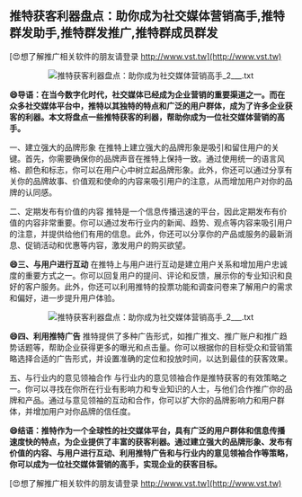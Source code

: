 ## **推特获客利器盘点：助你成为社交媒体营销高手,推特群发助手,推特群发推广,推特群成员群发**

[😍想了解推广相关软件的朋友请登录 http://www.vst.tw](http://www.vst.tw)

 <center><img src="https://vst.tw/MP4/tuiguang/png/2.png" alt="推特获客利器盘点：助你成为社交媒体营销高手_2___.txt"></center>

**😄导语：在当今数字化时代，社交媒体已经成为企业营销的重要渠道之一。而在众多社交媒体平台中，推特以其独特的特点和广泛的用户群体，成为了许多企业获客的利器。本文将盘点一些推特获客的利器，帮助你成为一位社交媒体营销的高手。**

一、建立强大的品牌形象
在推特上建立强大的品牌形象是吸引和留住用户的关键。首先，你需要确保你的品牌声音在推特上保持一致。通过使用统一的语言风格、颜色和标志，你可以在用户心中树立起品牌形象。此外，你还可以通过分享有关你的品牌故事、价值观和使命的内容来吸引用户的注意，从而增加用户对你的品牌的认同感。

二、定期发布有价值的内容
推特是一个信息传播迅速的平台，因此定期发布有价值的内容非常重要。你可以通过发布行业内的新闻、趋势、观点等内容来吸引用户的注意，并提供给他们有用的信息。此外，你还可以分享你的产品或服务的最新消息、促销活动和优惠等内容，激发用户的购买欲望。

**😄三、与用户进行互动**
在推特上与用户进行互动是建立用户关系和增加用户忠诚度的重要方式之一。你可以回复用户的提问、评论和反馈，展示你的专业知识和良好的客户服务。此外，你还可以利用推特的投票功能和调查问卷来了解用户的需求和偏好，进一步提升用户体验。

 <center><img src="https://vst.tw/MP4/tuiguang/png/5.png" alt="推特获客利器盘点：助你成为社交媒体营销高手_2___.txt"></center>

**😄四、利用推特广告**
推特提供了多种广告形式，如推广推文、推广账户和推广趋势话题等，帮助企业获得更多的曝光和点击量。你可以根据你的目标受众和营销策略选择合适的广告形式，并设置准确的定位和投放时间，以达到最佳的获客效果。

五、与行业内的意见领袖合作
与行业内的意见领袖合作是推特获客的有效策略之一。你可以寻找在你所在行业有影响力和专业知识的人士，与他们合作推广你的品牌和产品。通过与意见领袖的互动和合作，你可以扩大你的品牌影响力和用户群体，并增加用户对你品牌的信任度。

**😄结语：推特作为一个全球性的社交媒体平台，具有广泛的用户群体和信息传播速度快的特点，为企业提供了丰富的获客利器。通过建立强大的品牌形象、发布有价值的内容、与用户进行互动、利用推特广告和与行业内的意见领袖合作等策略，你可以成为一位社交媒体营销的高手，实现企业的获客目标。**

[😍想了解推广相关软件的朋友请登录 http://www.vst.tw](http://www.vst.tw)



